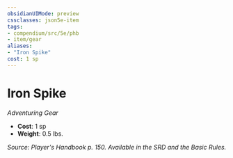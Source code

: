 ```yaml
---
obsidianUIMode: preview
cssclasses: json5e-item
tags:
- compendium/src/5e/phb
- item/gear
aliases: 
- "Iron Spike"
cost: 1 sp
---
```

# Iron Spike
*Adventuring Gear*  

- **Cost**: 1 sp
- **Weight**: 0.5 lbs.

*Source: Player's Handbook p. 150. Available in the SRD and the Basic Rules.*